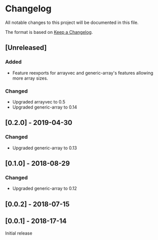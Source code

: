 # Changelog
All notable changes to this project will be documented in this file.

The format is based on [Keep a Changelog](https://keepachangelog.com/en/1.0.0/).

## [Unreleased]
### Added
- Feature reexports for arrayvec and generic-array's features allowing more array sizes.

### Changed
- Upgraded arrayvec to 0.5
- Upgraded generic-array to 0.14

## [0.2.0] - 2019-04-30
### Changed
- Upgraded generic-array to 0.13

## [0.1.0] - 2018-08-29
### Changed
- Upgraded generic-array to 0.12

## [0.0.2] - 2018-07-15

## [0.0.1] - 2018-17-14
Initial release
